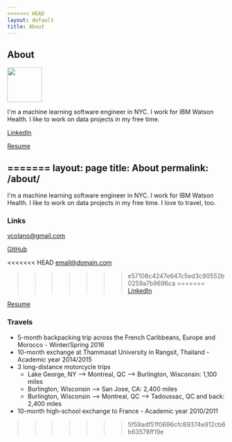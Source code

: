 ```yaml
---
<<<<<<< HEAD
layout: default
title: About
---
```


## About
<img src="http://www.gravatar.com/avatar/cbe79c571b43782b98afe064ca2786b3.pngs=160" class="callout" height="80" width="80"/>

I'm a machine learning software engineer in NYC. I work for IBM Watson Health. I like to work on data projects in my free time.

[LinkedIn][linkedin]

[Resume][resume]

[linkedin]: https://www.linkedin.com/in/vito-colano-a090865b/
[resume]: https://drive.google.com/file/d/0Bzc8faOK4sArbkFJMjNqTEo2dU0/view?usp=sharing
=======
layout: page
title: About
permalink: /about/
---

I'm a machine learning software engineer in NYC. I work for IBM Watson Health. I like to work on data projects in my free time. I love to travel, too.

### Links

[vcolano@gmail.com](mailto:vcolano@gmail.com)

[GitHub](https://github.com/vcolano)

<<<<<<< HEAD
[email@domain.com](mailto:email@domain.com)
>>>>>>> e57108c4247e647c5ed3c90552b0259a7b9696ca
=======
[LinkedIn](https://www.linkedin.com/in/vito-colano-a090865b/)

[Resume](https://drive.google.com/file/d/0Bzc8faOK4sArbkFJMjNqTEo2dU0/view?usp=sharing)

### Travels

* 5-month backpacking trip across the French Caribbeans, Europe and Morocco - Winter/Spring 2016
* 10-month exchange at Thammasat University in Rangsit, Thailand - Academic year 2014/2015
* 3 long-distance motorcycle trips
  * Lake George, NY --> Montreal, QC --> Burlington, Wisconsin: 1,100 miles
  * Burlington, Wisconsin --> San Jose, CA: 2,400 miles
  * Burlington, Wisconsin --> Montreal, QC --> Tadoussac, QC and back: 2,400 miles
* 10-month high-school exchange to France - Academic year 2010/2011
>>>>>>> 5f59adf51f0696cfc89374e912cb6b63578ff19e
